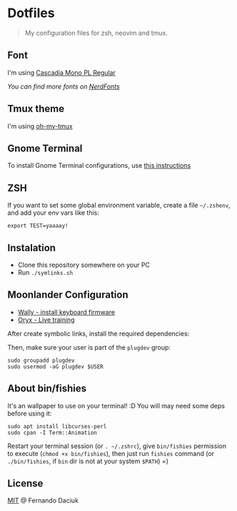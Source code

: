 # Dotfiles

> My configuration files for zsh, neovim and tmux.

## Font

I'm using [Cascadia Mono PL Regular](https://github.com/microsoft/cascadia-code)

_You can find more fonts on [NerdFonts](https://www.nerdfonts.com/)_

## Tmux theme

I'm using [oh-my-tmux](https://github.com/gpakosz/.tmux)

## Gnome Terminal

To install Gnome Terminal configurations, use [this instructions](https://gist.github.com/fdaciuk/9ec4d8afc32063a6f74a21f8308e3807)

## ZSH

If you want to set some global environment variable, create a file `~/.zshenv`, and add your env vars like this:

```
export TEST=yaaaay!
```

## Instalation

- Clone this repository somewhere on your PC
- Run `./symlinks.sh`

## Moonlander Configuration

- [Wally - install keyboard firmware](https://github.com/zsa/wally/wiki/Linux-install)
- [Oryx - Live training](https://github.com/zsa/wally/wiki/Live-training-on-Linux)

After create symbolic links, install the required dependencies: 

Then, make sure your user is part of the `plugdev` group:

```
sudo groupadd plugdev
sudo usermod -aG plugdev $USER
```

## About bin/fishies

It's an wallpaper to use on your terminal! :D 
You will may need some deps before using it:

```
sudo apt install libcurses-perl
sudo cpan -I Term::Animation
```

Restart your terminal session (or `. ~/.zshrc`), give `bin/fishies` permission
to execute (`chmod +x bin/fishies`), then just run `fishies` command 
(or `./bin/fishies`, if `bin` dir is not at your system `$PATH`) =)

## License

[MIT](https://github.com/fdaciuk/licenses/blob/master/MIT-LICENSE.md) @ Fernando Daciuk
